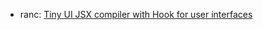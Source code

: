 - ranc: [Tiny UI JSX compiler with Hook for user interfaces](https://github.com/chaxus/ranc/tree/main/packages/ranc/readme.md)